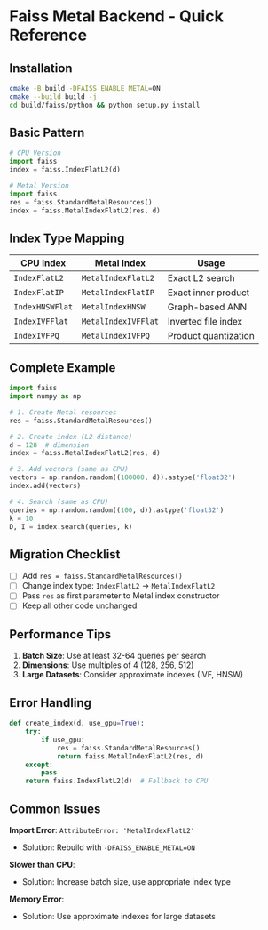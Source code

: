 # Faiss Metal Backend - Quick Reference

## Installation

```bash
cmake -B build -DFAISS_ENABLE_METAL=ON
cmake --build build -j
cd build/faiss/python && python setup.py install
```

## Basic Pattern

```python
# CPU Version
import faiss
index = faiss.IndexFlatL2(d)

# Metal Version
import faiss
res = faiss.StandardMetalResources()
index = faiss.MetalIndexFlatL2(res, d)
```

## Index Type Mapping

| CPU Index | Metal Index | Usage |
|-----------|-------------|-------|
| `IndexFlatL2` | `MetalIndexFlatL2` | Exact L2 search |
| `IndexFlatIP` | `MetalIndexFlatIP` | Exact inner product |
| `IndexHNSWFlat` | `MetalIndexHNSW` | Graph-based ANN |
| `IndexIVFFlat` | `MetalIndexIVFFlat` | Inverted file index |
| `IndexIVFPQ` | `MetalIndexIVFPQ` | Product quantization |

## Complete Example

```python
import faiss
import numpy as np

# 1. Create Metal resources
res = faiss.StandardMetalResources()

# 2. Create index (L2 distance)
d = 128  # dimension
index = faiss.MetalIndexFlatL2(res, d)

# 3. Add vectors (same as CPU)
vectors = np.random.random((100000, d)).astype('float32')
index.add(vectors)

# 4. Search (same as CPU)
queries = np.random.random((100, d)).astype('float32')
k = 10
D, I = index.search(queries, k)
```

## Migration Checklist

- [ ] Add `res = faiss.StandardMetalResources()`
- [ ] Change index type: `IndexFlatL2` → `MetalIndexFlatL2`
- [ ] Pass `res` as first parameter to Metal index constructor
- [ ] Keep all other code unchanged

## Performance Tips

1. **Batch Size**: Use at least 32-64 queries per search
2. **Dimensions**: Use multiples of 4 (128, 256, 512)
3. **Large Datasets**: Consider approximate indexes (IVF, HNSW)

## Error Handling

```python
def create_index(d, use_gpu=True):
    try:
        if use_gpu:
            res = faiss.StandardMetalResources()
            return faiss.MetalIndexFlatL2(res, d)
    except:
        pass
    return faiss.IndexFlatL2(d)  # Fallback to CPU
```

## Common Issues

**Import Error**: `AttributeError: 'MetalIndexFlatL2'`
- Solution: Rebuild with `-DFAISS_ENABLE_METAL=ON`

**Slower than CPU**: 
- Solution: Increase batch size, use appropriate index type

**Memory Error**:
- Solution: Use approximate indexes for large datasets